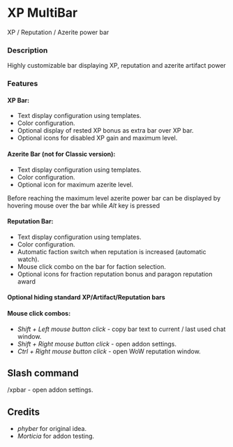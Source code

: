 # XP MultiBar

XP / Reputation / Azerite power bar

### Description

Highly customizable bar displaying XP, reputation and azerite artifact power

### Features

#### **XP Bar:**

- Text display configuration using templates.
- Color configuration.
- Optional display of rested XP bonus as extra bar over XP bar.
- Optional icons for disabled XP gain and maximum level.

#### **Azerite Bar (not for Classic version):**

- Text display configuration using templates.
- Color configuration.
- Optional icon for maximum azerite level.

Before reaching the maximum level azerite power bar can be displayed by hovering mouse over the bar while *Alt* key is pressed

#### **Reputation Bar:**

- Text display configuration using templates.
- Color configuration.
- Automatic faction switch when reputation is increased (automatic watch).
- Mouse click combo on the bar for faction selection.
- Optional icons for fraction reputation bonus and paragon reputation award

#### **Optional hiding standard XP/Artifact/Reputation bars**

#### **Mouse click combos:**

- _Shift + Left mouse button click_ - copy bar text to current / last used chat window.
- _Shift + Right mouse button click_ - open addon settings.
- _Ctrl + Right mouse button click_ - open WoW reputation window.

## Slash command

/xpbar - open addon settings.

## Credits

- *phyber* for original idea.
- *Morticia* for addon testing.
